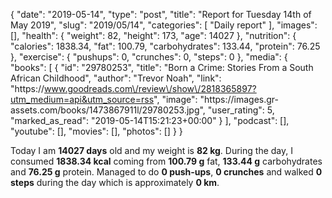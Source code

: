 {
    "date": "2019-05-14",
    "type": "post",
    "title": "Report for Tuesday 14th of May 2019",
    "slug": "2019\/05\/14",
    "categories": [
        "Daily report"
    ],
    "images": [],
    "health": {
        "weight": 82,
        "height": 173,
        "age": 14027
    },
    "nutrition": {
        "calories": 1838.34,
        "fat": 100.79,
        "carbohydrates": 133.44,
        "protein": 76.25
    },
    "exercise": {
        "pushups": 0,
        "crunches": 0,
        "steps": 0
    },
    "media": {
        "books": [
            {
                "id": "29780253",
                "title": "Born a Crime: Stories From a South African Childhood",
                "author": "Trevor Noah",
                "link": "https:\/\/www.goodreads.com\/review\/show\/2818365897?utm_medium=api&utm_source=rss",
                "image": "https:\/\/images.gr-assets.com\/books\/1473867911l\/29780253.jpg",
                "user_rating": 5,
                "marked_as_read": "2019-05-14T15:21:23+00:00"
            }
        ],
        "podcast": [],
        "youtube": [],
        "movies": [],
        "photos": []
    }
}

Today I am <strong>14027 days</strong> old and my weight is <strong>82 kg</strong>. During the day, I consumed <strong>1838.34 kcal</strong> coming from <strong>100.79 g</strong> fat, <strong>133.44 g</strong> carbohydrates and <strong>76.25 g</strong> protein. Managed to do <strong>0 push-ups</strong>, <strong>0 crunches</strong> and walked <strong>0 steps</strong> during the day which is approximately <strong>0 km</strong>.